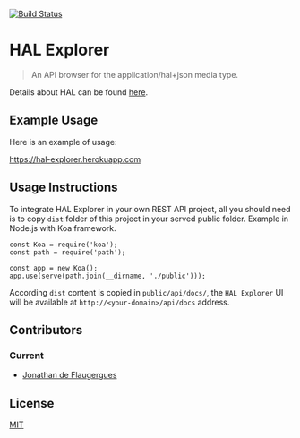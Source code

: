 [![Build Status](https://travis-ci.org/jdflaugergues/hal-explorer.svg?branch=master)](https://travis-ci.org/jdflaugergues/hal-explorer)

# HAL Explorer

> An API browser for the application/hal+json media type.

Details about HAL can be found [here](https://github.com/mikekelly/hal_specification).

## Example Usage
Here is an example of usage:

https://hal-explorer.herokuapp.com

## Usage Instructions
To integrate HAL Explorer in your own REST API project, all you should need is to copy `dist` folder of this project in your served public folder.
Example in Node.js with Koa framework.
```ecmascript 6
const Koa = require('koa');
const path = require('path');

const app = new Koa();
app.use(serve(path.join(__dirname, './public')));

```

According `dist` content is copied in `public/api/docs/`, the `HAL Explorer` UI will be available at `http://<your-domain>/api/docs` address.

## Contributors

### Current

- [Jonathan de Flaugergues](https://github.com/jdflaugergues)

## License

[MIT](http://opensource.org/licenses/MIT)
